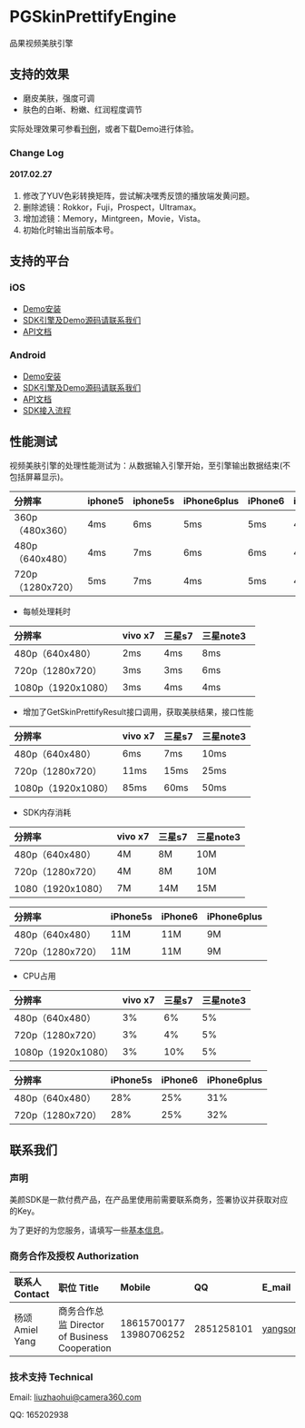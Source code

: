 # PGSkinPrettifyEngine
品果视频美肤引擎

## 支持的效果

* 磨皮美肤，强度可调
* 肤色的白晰、粉嫩、红润程度调节

实际处理效果可参看[刊例](http://www.camera360.com/filter/index.html)，或者下载Demo进行体验。

### Change Log
#### 2017.02.27
1. 修改了YUV色彩转换矩阵，尝试解决嘿秀反馈的播放端发黄问题。
2. 删除滤镜：Rokkor，Fuji，Prospect，Ultramax。
3. 增加滤镜：Memory，Mintgreen，Movie，Vista。
4. 初始化时输出当前版本号。

## 支持的平台
### iOS
* [Demo安装](http://www.camera360.com/filter/download.html?k=5xdNAApspj8DcVH2T9owooKC%2Bwe9h2u4jtDbHGbhWWsqaIU6nks3pw%3D%3D)
* [SDK引擎及Demo源码请联系我们](#联系我们) 
* [API文档](README_iOS.md)

### Android
* [Demo安装](http://www.camera360.com/filter/adrdownload.html?k=hylVnDMi62bhog%2BED1c819SPZ0zgYKpjT4sDY6IOLWs%3D)
* [SDK引擎及Demo源码请联系我们](#联系我们) 
* [API文档](README_Android.md)
* [SDK接入流程](Android-SDK接入.md)

## 性能测试
视频美肤引擎的处理性能测试为：从数据输入引擎开始，至引擎输出数据结束(不包括屏幕显示)。

分辨率	|iphone5 | iphone5s | iPhone6plus | iPhone6 | iPhone6s
:------- |:--------|:----- |:----- |:----- |:----- 
360p（480x360）| 4ms| 6ms| 5ms| 5ms| 4ms
480p（640x480）| 4ms| 7ms| 6ms| 6ms| 4ms
720p（1280x720）| 5ms| 7ms| 4ms| 5ms| 4ms

* 每帧处理耗时

分辨率	|	vivo x7 | 三星s7 | 三星note3  
:------- |:------|:----- |:----- 
480p（640x480）| 2ms| 4ms| 8ms
720p（1280x720）| 3ms| 3ms| 6ms
1080p（1920x1080）|3ms| 4ms| 4ms

* 增加了GetSkinPrettifyResult接口调用，获取美肤结果，接口性能

分辨率	|	vivo x7 | 三星s7 | 三星note3 
:------- |:------|:----- |:----- 
480p（640x480）| 6ms| 7ms| 10ms
720p（1280x720）| 11ms| 15ms| 25ms
1080p（1920x1080）| 85ms| 60ms| 50ms

* SDK内存消耗

分辨率	|	vivo x7 | 三星s7 | 三星note3 
:------- |:------|:----- |:----- 
480p（640x480）| 4M| 8M| 10M
720p（1280x720）| 4M| 8M| 10M
1080（1920x1080）| 7M| 14M| 15M

分辨率	|	iPhone5s | iPhone6 | iPhone6plus 
:------- |:------|:----- |:----- 
480p（640x480）| 11M| 11M| 9M
720p（1280x720）| 11M| 11M| 9M

* CPU占用

分辨率	|	vivo x7 | 三星s7 | 三星note3 
:------- |:------|:----- |:----- 
480p（640x480）| 3%| 6%| 5%
720p（1280x720）| 3%| 4%| 5%
1080p（1920x1080）| 3%| 10%| 5%

分辨率	|	iPhone5s | iPhone6 | iPhone6plus 
:------- |:------|:----- |:----- 
480p（640x480）| 28%| 25%| 31%
720p（1280x720）| 28%| 25%| 32%

## <b id='联系我们'>联系我们</b> 
### 声明
美颜SDK是一款付费产品，在产品里使用前需要联系商务，签署协议并获取对应的Key。

为了更好的为您服务，请填写一些[基本信息](http://www.camera360.com/filter/apply.html)。

### 商务合作及授权 Authorization

联系人 Contact	|职位 Title | Mobile | QQ | E_mail 
:------- |:--------|:----- |:----- |:----- 
杨颂 Amiel Yang | 商务合作总监 Director of Business Cooperation| 18615700177 13980706252| 2851258101| yangsong@camera360.com

### 技术支持 Technical 
Email: liuzhaohui@camera360.com 

QQ: 165202938



